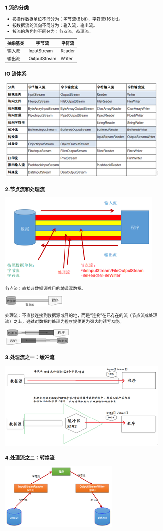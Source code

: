### 1.流的分类

- 按操作数据单位不同分为：字节流(8 bit)，字符流(16 bit)。
- 按数据流的流向不同分为：输入流，输出流。
- 按流的角色的不同分为：节点流，处理流。

| 抽象基类 | 字节流       | 字符流 |
| -------- | ------------ | ------ |
| 输入流   | InputStream  | Reader |
| 输出流   | OutputStream | Writer |

### IO 流体系

![image-20201030161636747](review.assets/image-20201030161636747.png)

### 2.节点流和处理流

<img src="review.assets/image-20201030162201751.png" alt="image-20201030162201751" style="zoom: 80%;" />

节点流：直接从数据源或目的地读写数据。

<img src="review.assets/image-20201030161906467.png" alt="image-20201030161906467" style="zoom:50%;" />

处理流：不直接连接到数据源或目的地，而是“连接”在已存在的流（节点流或处理流）之上，通过对数据的处理为程序提供更为强大的读写功能。

<img src="review.assets/image-20201030162021914.png" alt="image-20201030162021914" style="zoom:50%;" />

### 3.处理流之一：缓冲流

<img src="review.assets/image-20201030182123926.png" alt="image-20201030182123926" style="zoom:80%;" />

### 4.处理流之二：转换流

<img src="review.assets/image-20201030182224293.png" alt="image-20201030182224293" style="zoom:50%;" />